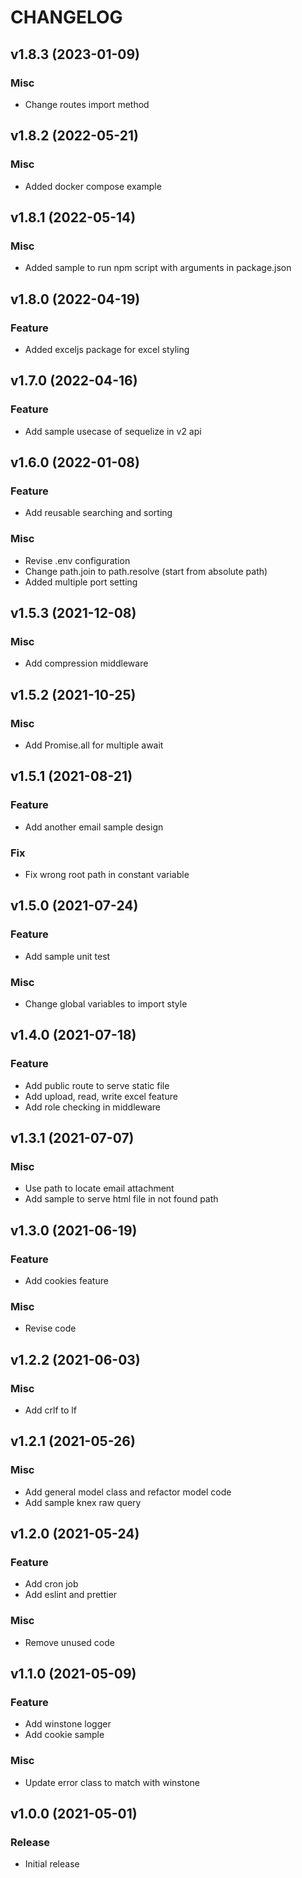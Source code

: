 # CHANGELOG

## v1.8.3 (2023-01-09)
### Misc
* Change routes import method

## v1.8.2 (2022-05-21)
### Misc
* Added docker compose example

## v1.8.1 (2022-05-14)
### Misc
* Added sample to run npm script with arguments in package.json

## v1.8.0 (2022-04-19)
### Feature
* Added exceljs package for excel styling

## v1.7.0 (2022-04-16)
### Feature
* Add sample usecase of sequelize in v2 api

## v1.6.0 (2022-01-08)
### Feature
* Add reusable searching and sorting
### Misc
* Revise .env configuration
* Change path.join to path.resolve (start from absolute path)
* Added multiple port setting


## v1.5.3 (2021-12-08)
### Misc
* Add compression middleware

## v1.5.2 (2021-10-25)
### Misc
* Add Promise.all for multiple await

## v1.5.1 (2021-08-21)
### Feature
* Add another email sample design
### Fix
* Fix wrong root path in constant variable

## v1.5.0 (2021-07-24)
### Feature
* Add sample unit test
### Misc
* Change global variables to import style

## v1.4.0 (2021-07-18)
### Feature
* Add public route to serve static file
* Add upload, read, write excel feature
* Add role checking in middleware

## v1.3.1 (2021-07-07)
### Misc
* Use path to locate email attachment
* Add sample to serve html file in not found path

## v1.3.0 (2021-06-19)
### Feature
* Add cookies feature
### Misc
* Revise code

## v1.2.2 (2021-06-03)
### Misc
* Add crlf to lf

## v1.2.1 (2021-05-26)
### Misc
* Add general model class and refactor model code
* Add sample knex raw query

## v1.2.0 (2021-05-24)
### Feature
* Add cron job
* Add eslint and prettier
### Misc
* Remove unused code

## v1.1.0 (2021-05-09)
### Feature
* Add winstone logger
* Add cookie sample
### Misc
* Update error class to match with winstone

## v1.0.0 (2021-05-01)
### Release
* Initial release
